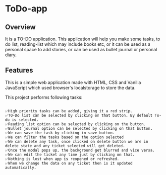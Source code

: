 # ToDo-app

## Overview ##
It is a TO-DO application. This application will help you make some tasks, to do list, reading-list which may include books etc, or it can be used as a personal space to add stories, or can be used as bullet journal or personal diary.

## Features
This is a simple web application made with HTML, CSS and Vanilla JavaScript which used browser's localstorage to store the data.

This project performs following tasks:
##
```
✅High priority tasks can be added, giving it a red strip.
✅TO-Do list can be selected by clicking on that button. By default To-do is selected.
✅Reading list option can be selected by clicking on the button.
✅Bullet journal option can be selected by clicking on that button.
✅We can save the task by clicking in save button.
✅We can filter the tasks based on the option selected
✅We can delete any task, once clicked on delete button we are in delete state and any ticket selected will get deleted.
✅Once the modal pops up, the background get blurred and vice versa.
✅We can edit the ticket any time just by clicking on that.
✅Nothing is lost when app is reopened or refreshed.
✅When we change the data on any ticket then is it updated automatically.
```
